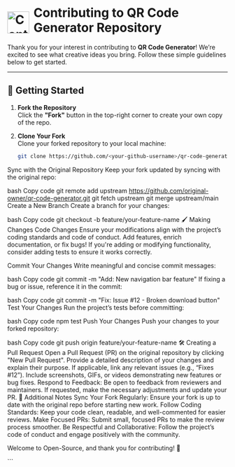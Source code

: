 <h1 style="display: flex; align-items: center;">
  <img src="src/assets/QR Code.png" alt="Contributing Guide" width="50" height="50" style="margin-right: 10px; margin-top: 10px;" />
  Contributing to QR Code Generator Repository
</h1>

<p>
  Thank you for your interest in contributing to <strong>QR Code Generator</strong>! We’re excited to see what creative ideas you bring. 
  Follow these simple guidelines below to get started.
</p>

---

## 🚀 Getting Started

1. **Fork the Repository**  
   Click the **"Fork"** button in the top-right corner to create your own copy of the repo.

2. **Clone Your Fork**  
   Clone your forked repository to your local machine:
   ```bash
   git clone https://github.com/<your-github-username>/qr-code-generator.git
Sync with the Original Repository
Keep your fork updated by syncing with the original repo:

bash
Copy code
git remote add upstream https://github.com/original-owner/qr-code-generator.git
git fetch upstream
git merge upstream/main
Create a New Branch
Create a branch for your changes:

bash
Copy code
git checkout -b feature/your-feature-name
🖌️ Making Changes
Code Changes
Ensure your modifications align with the project’s coding standards and code of conduct. Add features, enrich documentation, or fix bugs! If you're adding or modifying functionality, consider adding tests to ensure it works correctly.

Commit Your Changes
Write meaningful and concise commit messages:

bash
Copy code
git commit -m "Add: New navigation bar feature"
If fixing a bug or issue, reference it in the commit:

bash
Copy code
git commit -m "Fix: Issue #12 - Broken download button"
Test Your Changes
Run the project’s tests before committing:

bash
Copy code
npm test
Push Your Changes
Push your changes to your forked repository:

bash
Copy code
git push origin feature/your-feature-name
🛠️ Creating a Pull Request
Open a Pull Request (PR) on the original repository by clicking "New Pull Request".
Provide a detailed description of your changes and explain their purpose. If applicable, link any relevant issues (e.g., “Fixes #12”).
Include screenshots, GIFs, or videos demonstrating new features or bug fixes.
Respond to Feedback: Be open to feedback from reviewers and maintainers. If requested, make the necessary adjustments and update your PR.
🎉 Additional Notes
Sync Your Fork Regularly: Ensure your fork is up to date with the original repo before starting new work.
Follow Coding Standards: Keep your code clean, readable, and well-commented for easier reviews.
Make Focused PRs: Submit small, focused PRs to make the review process smoother.
Be Respectful and Collaborative: Follow the project’s code of conduct and engage positively with the community.
<p>Welcome to Open-Source, and thank you for contributing! 🙌</p> ```
